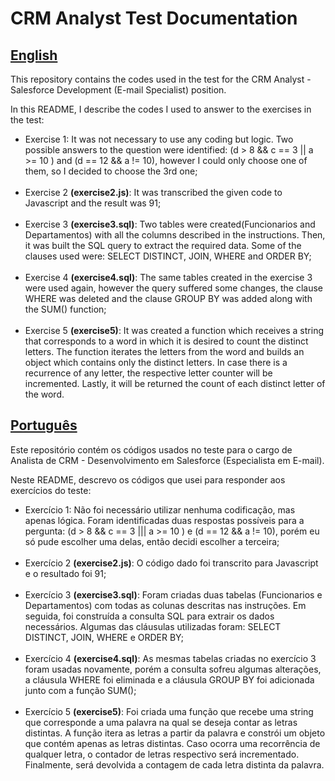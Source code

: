 # CRM Analyst Test Documentation

<h2><u>English</u></h2>

This repository contains the codes used in the test for the CRM Analyst - Salesforce Development (E-mail Specialist) position.  

In this README, I describe the codes I used to answer to the exercises in the test:

<ul>
<li>Exercise 1: It was not necessary to use any coding but logic. 
Two possible answers to the question were identified: (d > 8 && c == 3 || a >= 10 ) and (d == 12 && a != 10), however I could only choose one of them, so I decided to choose the 3rd one;</li>
<br />
<li>Exercise 2 <b>(exercise2.js)</b>: It was transcribed the given code to Javascript and the result was 91;</li>
<br />
<li>Exercise 3 <b>(exercise3.sql)</b>: Two tables were created(Funcionarios and Departamentos) with all the columns described in the instructions. Then, it was built the SQL query to extract the required data. Some of the clauses used were: SELECT DISTINCT, JOIN, WHERE and ORDER BY;</li> 
<br />
<li>Exercise 4 <b>(exercise4.sql)</b>: The same tables created in the exercise 3 were used again, however the query suffered some changes, the clause WHERE was deleted and the clause GROUP BY was added along with the SUM() function;</li>
<br />
<li>Exercise 5 <b>(exercise5)</b>: It was created a function which receives a string that corresponds to a word in which it is desired to count the distinct letters. The function iterates the letters from the word and builds an object which contains only the distinct letters. In case there is a recurrence of any letter, the respective letter counter will be incremented. Lastly, it will be returned the count of each distinct letter of the word.</li>
</ul>

<h2><u>Português</u></h2>

Este repositório contém os códigos usados no teste para o cargo de Analista de CRM - Desenvolvimento em Salesforce (Especialista em E-mail).  

Neste README, descrevo os códigos que usei para responder aos exercícios do teste:

<ul>
<li>Exercício 1: Não foi necessário utilizar nenhuma codificação, mas apenas lógica. 
Foram identificadas duas respostas possíveis para a pergunta: (d > 8 && c == 3 ||| a >= 10 ) e (d == 12 && a != 10), porém eu só pude escolher uma delas, então decidi escolher a terceira;</li>
<br />
<li>Exercício 2 <b>(exercise2.js)</b>: O código dado foi transcrito para Javascript e o resultado foi 91;</li>
<br />
<li>Exercício 3 <b>(exercise3.sql)</b>: Foram criadas duas tabelas (Funcionarios e Departamentos) com todas as colunas descritas nas instruções. Em seguida, foi construída a consulta SQL para extrair os dados necessários. Algumas das cláusulas utilizadas foram: SELECT DISTINCT, JOIN, WHERE e ORDER BY;</li> 
<br />
<li>Exercício 4 <b>(exercise4.sql)</b>: As mesmas tabelas criadas no exercício 3 foram usadas novamente, porém a consulta sofreu algumas alterações, a cláusula WHERE foi eliminada e a cláusula GROUP BY foi adicionada junto com a função SUM();</li>
<br /> 
<li>Exercício 5 <b>(exercise5)</b>: Foi criada uma função que recebe uma string que corresponde a uma palavra na qual se deseja contar as letras distintas. A função itera as letras a partir da palavra e constrói um objeto que contém apenas as letras distintas. Caso ocorra uma recorrência de qualquer letra, o contador de letras respectivo será incrementado. Finalmente, será devolvida a contagem de cada letra distinta da palavra.</li>
</ul>
